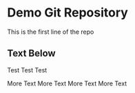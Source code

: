 # Demo Git Repository

This is the first line of the repo


## Text Below

Test Test Test

More Text More Text More Text
More Text
